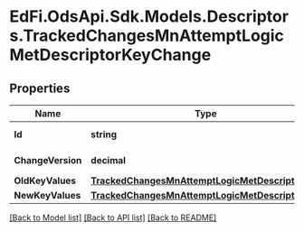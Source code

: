 # EdFi.OdsApi.Sdk.Models.Descriptors.TrackedChangesMnAttemptLogicMetDescriptorKeyChange

## Properties

Name | Type | Description | Notes
------------ | ------------- | ------------- | -------------
**Id** | **string** | Resource identifier | [optional] 
**ChangeVersion** | **decimal** | Change version | [optional] 
**OldKeyValues** | [**TrackedChangesMnAttemptLogicMetDescriptorKey**](TrackedChangesMnAttemptLogicMetDescriptorKey.md) |  | [optional] 
**NewKeyValues** | [**TrackedChangesMnAttemptLogicMetDescriptorKey**](TrackedChangesMnAttemptLogicMetDescriptorKey.md) |  | [optional] 

[[Back to Model list]](../README.md#documentation-for-models) [[Back to API list]](../README.md#documentation-for-api-endpoints) [[Back to README]](../README.md)

